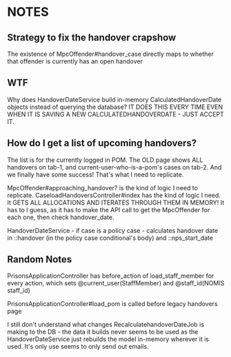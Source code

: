 # NOTES

## Strategy to fix the handover crapshow

The existence of MpcOffender#handover_case directly maps to whether that offender is currently has an open handover

## WTF

Why does HandoverDateService build in-memory CalculatedHandoverDate objects instead of querying the database? IT
DOES THIS EVERY TIME EVEN WHEN IT IS SAVING A NEW CALCULATEDHANDOVERDATE - JUST ACCEPT IT.

## How do I get a list of upcoming handovers?

The list is for the currently logged in POM. The OLD page shows ALL handovers on tab-1, and current-user-who-is-a-pom's
cases on tab-2. And we finally have some success! That's what I need to replicate.

MpcOffender#approaching_handover? is the kind of logic I need to replicate.
CaseloadHandoversController#index has the kind of logic I need. It GETS ALL ALLOCATIONS
AND ITERATES THROUGH THEM IN MEMORY! It has to I guess, as it has to make the API call
to get the MpcOffender for each one, then check handover_date.

HandoverDateService - if case is a policy case - calculates handover date in ::handover
(in the policy case conditional's body) and ::nps_start_date

## Random Notes

PrisonsApplicationController has before_action of load_staff_member for every action, which sets
@current_user(StaffMember) and @staff_id(NOMIS staff_id)

PrisonsApplicationController#load_pom is called before legacy handovers page

I still don't understand what changes RecalculatehandoverDateJob is making to the DB -
the data it builds never seems to be used as the HandoverDateService just rebuilds the
model in-memory wherever it is used. It's only use seems to only send out emails.
